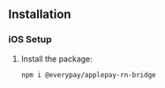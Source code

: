 ## Installation

### iOS Setup

1. Install the package:
   ```bash
   npm i @everypay/applepay-rn-bridge
   ```
